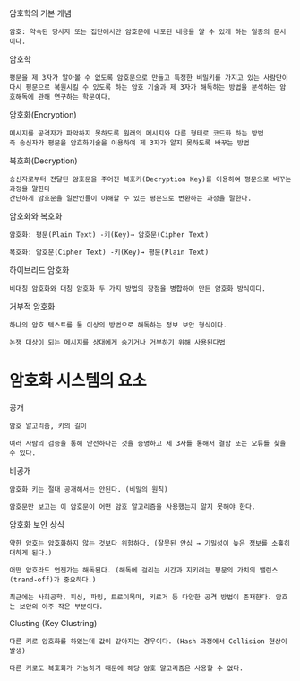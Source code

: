 암호학의 기본 개념
   
    암호: 약속된 당사자 또는 집단에서만 암호문에 내포된 내용을 알 수 있게 하는 일종의 문서이다.

암호학
    
    평문을 제 3자가 알아볼 수 없도록 암호문으로 만들고 특정한 비밀키를 가지고 있는 사람만이 다시 평문으로 복원시킬 수 있도록 하는 암호 기술과 제 3자가 해독하는 방법을 분석하는 암호해독에 관해 연구하는 학문이다.

암호화(Encryption)

    메시지를 공격자가 파악하지 못하도록 원래의 메시지와 다른 형태로 코드화 하는 방법
    즉 송신자가 평문을 암호화기술을 이용하여 제 3자가 알지 못하도록 바꾸는 방법

복호화(Decryption)

    송신자로부터 전달된 암호문을 주어진 복호키(Decryption Key)를 이용하여 평문으로 바꾸는 과정을 말한다
    간단하게 암호문을 일반인들이 이해할 수 있는 평문으로 변환하는 과정을 말한다. 


암호화와 복호화
    
    암호화: 평문(Plain Text) -키(Key)→ 암호문(Cipher Text)

    복호화: 암호문(Cipher Text) -키(Key)→ 평문(Plain Text)

하이브리드 암호화
    
    비대칭 암호화와 대칭 암호화 두 가지 방법의 장점을 병합하여 만든 암호화 방식이다.

거부적 암호화
    
    하나의 암호 텍스트를 둘 이상의 방법으로 해독하는 정보 보안 형식이다.

    논쟁 대상이 되는 메시지를 상대에게 숨기거나 거부하기 위해 사용된다법

# 암호화 시스템의 요소

공개
     
    암호 알고리즘, 키의 길이

    여러 사람의 검증을 통해 안전하다는 것을 증명하고 제 3자를 통해서 결함 또는 오류를 찾을 수 있다.

비공개
    
    암호화 키는 절대 공개해서는 안된다. (비밀의 원칙)

    암호문만 보고는 이 암호문이 어떤 암호 알고리즘을 사용했는지 알지 못해야 한다.

암호화 보안 상식
    
    약한 암호는 암호화하지 않는 것보다 위험하다. (잘못된 안심 → 기밀성이 높은 정보를 소홀히 대하게 된다.)

    어떤 암호라도 언젠가는 해독된다. (해독에 걸리는 시간과 지키려는 평문의 가치의 밸런스(trand-off)가 중요하다.)

    최근에는 사회공학, 피싱, 파밍, 트로이목마, 키로거 등 다양한 공격 방법이 존재한다. 암호는 보안의 아주 작은 부분이다.

Clusting (Key Clustring)
    
    다른 키로 암호화를 하였는데 값이 같아지는 경우이다. (Hash 과정에서 Collision 현상이 발생)

    다른 키로도 복호화가 가능하기 때문에 해당 암호 알고리즘은 사용할 수 없다.

